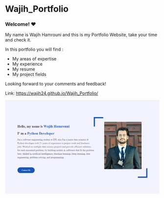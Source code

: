 # Wajih_Portfolio
### Welcome! ♥

My name is Wajih Hamrouni and this is my Portfolio Website, take your time and check it.

In this portfolio you will find :
- My areas of expertise
- My experience
- My resume
- My project fields 

Looking forward to your comments and feedback!

Link: https://wajih24.github.io/Wajih_Portfolio/

![alt text](images/preview.PNG)
